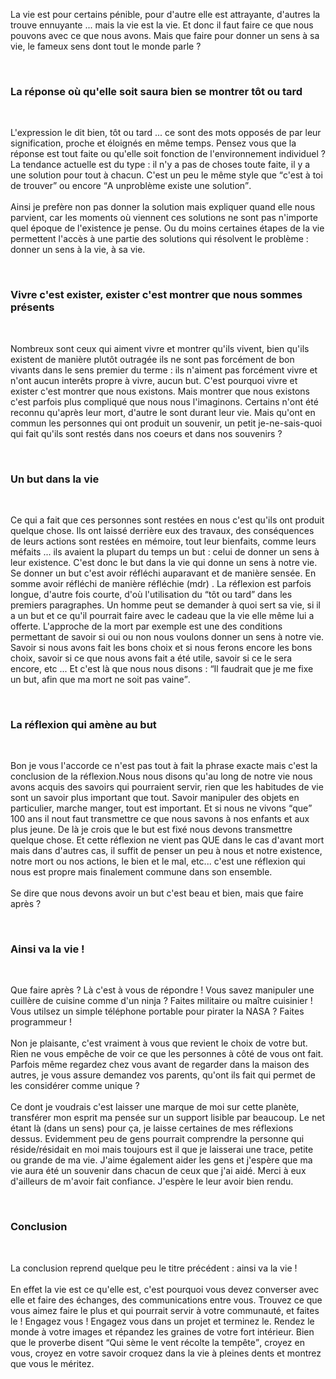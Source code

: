 <p>La vie est pour certains pénible, pour d'autre elle est attrayante, d'autres la trouve ennuyante ... mais la vie est la vie. Et donc il faut faire ce que nous pouvons avec ce que nous avons. Mais que faire pour donner un sens à sa vie, le fameux sens dont tout le monde parle ?</p><br />
<h3>La réponse où qu'elle soit saura bien se montrer tôt ou tard</h3><br />
<p>L'expression le dit bien, tôt ou tard ... ce sont des mots opposés de par leur signification, proche et éloignés en même temps. Pensez vous que la réponse est tout faite ou qu'elle soit fonction de l'environnement individuel ? La tendance actuelle est du type : il n'y a pas de choses toute faite, il y a une solution pour tout à chacun. C'est un peu le même style que <q>c'est à toi de trouver</q> ou encore <q>A unproblème existe une solution</q>.<br /><br />
Ainsi je prefère non pas donner la solution mais expliquer quand elle nous parvient, car les moments où viennent ces solutions ne sont pas n'importe quel époque de l'existence je pense. Ou du moins certaines étapes de la vie permettent l'accès à une partie des solutions qui résolvent le problème : donner un sens à la vie, à sa vie.</p><br />
<h3>Vivre c'est exister, exister c'est montrer que nous sommes présents</h3><br />
<p>Nombreux sont ceux qui aiment vivre et montrer qu'ils vivent, bien qu'ils existent de manière plutôt outragée ils ne sont pas forcément de bon vivants dans le sens premier du terme : ils n'aiment pas forcément vivre et n'ont aucun interêts propre à vivre, aucun but. C'est pourquoi vivre et exister c'est montrer que nous existons. Mais montrer que nous existons c'est parfois plus compliqué que nous nous l'imaginons. Certains n'ont été reconnu qu'après leur mort, d'autre le sont durant leur vie. Mais qu'ont en commun les personnes qui ont produit un souvenir, un petit je-ne-sais-quoi qui fait qu'ils sont restés dans nos coeurs et dans nos souvenirs ?</p><br />
<h3>Un but dans la vie</h3><br />
<p>Ce qui a fait que ces personnes sont restées en nous c'est qu'ils ont produit quelque chose. Ils ont laissé derrière eux des travaux, des conséquences de leurs actions sont restées en mémoire, tout leur bienfaits, comme leurs méfaits ... ils avaient la plupart du temps un but : celui de donner un sens à leur existence. C'est donc le but dans la vie qui donne un sens à notre vie. Se donner un but c'est avoir réfléchi auparavant et de manière sensée. En somme avoir réfléchi de manière réfléchie (mdr) . La réflexion est parfois longue, d'autre fois courte, d'où l'utilisation du <q>tôt ou tard</q> dans les premiers paragraphes. Un homme peut se demander à quoi sert sa vie, si il a un but et ce qu'il pourrait faire avec le cadeau que la vie elle même lui a offerte. L'approche de la mort par exemple est une des conditions permettant de savoir si oui ou non nous voulons donner un sens à notre vie. Savoir si nous avons fait les bons choix et si nous ferons encore les bons choix, savoir si ce que nous avons fait a été utile, savoir si ce le sera encore, etc ... Et c'est là que nous nous disons : <q>Il faudrait que je me fixe un but, afin que ma mort ne soit pas vaine</q>. </p><br />
<h3>La réflexion qui amène au but</h3><br />
<p>Bon je vous l'accorde ce n'est pas tout à fait la phrase exacte mais c'est la conclusion de la réflexion.Nous nous disons qu'au long de notre vie nous avons acquis des savoirs qui pourraient servir, rien que les habitudes de vie sont un savoir plus important que tout. Savoir manipuler des objets en particulier, marche manger, tout est important. Et si nous ne vivons <q>que</q> 100 ans il nout faut transmettre ce que nous savons à nos enfants et aux plus jeune. De là je crois que le but est fixé nous devons transmettre quelque chose. Et cette réflexion ne vient pas QUE dans le cas d'avant mort mais dans d'autres cas, il suffit de penser un peu à nous et notre existence, notre mort ou nos actions, le bien et le mal, etc... c'est une réflexion qui nous est propre mais finalement commune dans son ensemble.<br /><br />
Se dire que nous devons avoir un but c'est beau et bien, mais que faire après ?</p><br />
<h3>Ainsi va la vie !</h3><br />
<p>Que faire après ? Là c'est à vous de répondre ! Vous savez manipuler une cuillère de cuisine comme d'un ninja ? Faites militaire ou maître cuisinier ! Vous utilsez un simple téléphone portable pour pirater la NASA ? Faites programmeur !<br /><br />
Non je plaisante, c'est vraiment à vous que revient le choix de votre but. Rien ne vous empêche de voir ce que les personnes à côté de vous ont fait. Parfois même regardez chez vous avant de regarder dans la maison des autres, je vous assure demandez vos parents, qu'ont ils fait qui permet de les considérer comme unique ?<br /><br />
Ce dont je voudrais c'est laisser une marque de moi sur cette planète, transférer mon esprit ma pensée sur un support lisible par beaucoup. Le net étant là (dans un sens) pour ça, je laisse certaines de mes réflexions dessus. Evidemment peu de gens pourrait comprendre la personne qui réside/résidait en moi mais toujours est il que je laisserai une trace, petite ou grande de ma vie. J'aime également aider les gens et j'espère que ma vie aura été un souvenir dans chacun de ceux que j'ai aidé. Merci à eux d'ailleurs de m'avoir fait confiance. J'espère le leur avoir bien rendu.</p><br />
<h3>Conclusion</h3><br />
<p>La conclusion reprend quelque peu le titre précédent : ainsi va la vie !<br /><br />
En effet la vie est ce qu'elle est, c'est pourquoi vous devez converser avec elle et faire des échanges, des communications entre vous. Trouvez ce que vous aimez faire le plus et qui pourrait servir à votre communauté, et faites le ! Engagez vous ! Engagez vous dans un projet et terminez le. Rendez le monde à votre images et répandez les graines de votre fort intérieur. Bien que le proverbe disent <q>Qui sème le vent récolte la tempête</q>, croyez en vous, croyez en votre savoir croquez dans la vie à pleines dents et montrez que vous le méritez.</p><br />
